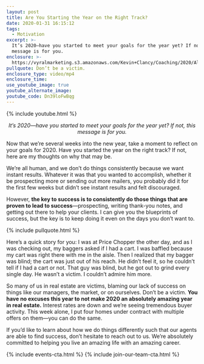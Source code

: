 ```yaml
---
layout: post
title: Are You Starting the Year on the Right Track?
date: 2020-01-31 16:15:12
tags:
  - Motivation
excerpt: >-
  It’s 2020—have you started to meet your goals for the year yet? If not, this
  message is for you.
enclosure: >-
  https://vyralmarketing.s3.amazonaws.com/Kevin+Clancy/Coaching/2020/Albany+Real+Estate+Agent-+Are+You+off+Track_.mp4
pullquote: Don’t be a victim.
enclosure_type: video/mp4
enclosure_time:
use_youtube_image: true
youtube_alternate_image:
youtube_code: Dn39loFwBqg
---
```


{% include youtube.html %}

<p style="text-align: center;"><em>It’s 2020—have you started to meet your goals for the year yet? If not, this message is for you.</em></p>

Now that we’re several weeks into the new year, take a moment to reflect on your goals for 2020. Have you started the year on the right track? If not, here are my thoughts on why that may be.

We’re all human, and we don’t do things consistently because we want instant results. Whatever it was that you wanted to accomplish, whether it be prospecting more or sending out more mailers, you probably did it for the first few weeks but didn’t see instant results and felt discouraged.

However, **the key to success is to consistently do those things that are proven to lead to success**—prospecting, writing thank-you notes, and getting out there to help your clients. I can give you the blueprints of success, but the key is to keep doing it even on the days you don’t want to.

{% include pullquote.html %}

Here’s a quick story for you: I was at Price Chopper the other day, and as I was checking out, my baggers asked if I had a cart. I was baffled because my cart was right there with me in the aisle. Then I realized that my bagger was blind; the cart was just out of his reach. He didn’t feel it, so he couldn’t tell if I had a cart or not. That guy was blind, but he got out to grind every single day. He wasn’t a victim. I couldn’t admire him more.

So many of us in real estate are victims, blaming our lack of success on things like our managers, the market, or on ourselves. Don’t be a victim. **You have no excuses this year to not make 2020 an absolutely amazing year in real estate.** Interest rates are down and we’re seeing tremendous buyer activity. This week alone, I put four homes under contract with multiple offers on them—you can do the same.

If you’d like to learn about how we do things differently such that our agents are able to find success, don’t hesitate to reach out to us. We’re absolutely committed to helping you live an amazing life with an amazing career.

{% include events-cta.html %} {% include join-our-team-cta.html %}